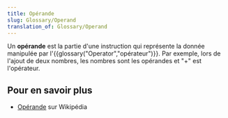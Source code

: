 ```yaml
---
title: Opérande
slug: Glossary/Operand
translation_of: Glossary/Operand
---
```


Un **opérande** est la partie d'une instruction qui représente la donnée manipulée par l'{{glossary("Operator","opérateur")}}. Par exemple, lors de l'ajout de deux nombres, les nombres sont les opérandes et "+" est l'opérateur.

## Pour en savoir plus

- [Opérande](https://fr.wikipedia.org/wiki/Op%C3%A9rande) sur Wikipédia

